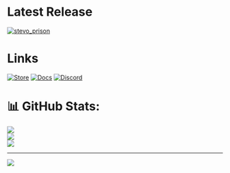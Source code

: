 # Latest Release

[![stevo_prison](https://github.com/user-attachments/assets/1918f0d5-7084-4f9b-af49-415e6df1547c)](https://youtu.be/rPl-2BZCk6g)




# Links

<a href='https://store.stevoscripts.com'>![Store](https://media.discordapp.net/attachments/1211135036292866088/1281163425887555659/store.png?ex=66dab7eb&is=66d9666b&hm=9419845cbe8af668938be8019133d984419388da8dfd6ce180c80009e4e048be&=&format=webp&quality=lossless)</a>
<a href='https://docs.stevoscripts.com'>![Docs](https://media.discordapp.net/attachments/1211135036292866088/1281163425644417086/docs.png?ex=66dab7eb&is=66d9666b&hm=299f1a18e871c8c3b8d54e71c8d947be4695bd89f3eac43ff3db5ecebff3bf0c&=&format=webp&quality=lossless)</a>
<a href='https://discord.gg/stevoscripts'>![Discord](https://github.com/user-attachments/assets/f244f365-bf29-4f81-94bd-50001469c29e)</a>


# 📊 GitHub Stats:

![](https://github-readme-stats.vercel.app/api?username=stevoscriptsteam&theme=ambient_gradient&hide_border=false&include_all_commits=true&count_private=true)<br/>
![](https://github-readme-streak-stats.herokuapp.com/?user=stevoscriptsteam&theme=ambient_gradient&hide_border=false)<br/>
![](https://github-readme-stats.vercel.app/api/top-langs/?username=stevoscriptsteam&theme=ambient_gradient&hide_border=false&include_all_commits=true&count_private=true&layout=compact)

---
[![](https://visitcount.itsvg.in/api?id=stevoscriptsteam&icon=0&color=0)](https://visitcount.itsvg.in)



